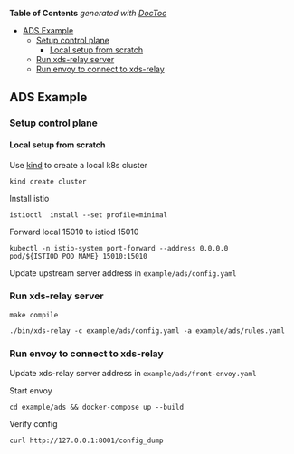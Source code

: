 <!-- START doctoc generated TOC please keep comment here to allow auto update -->
<!-- DON'T EDIT THIS SECTION, INSTEAD RE-RUN doctoc TO UPDATE -->
**Table of Contents**  *generated with [DocToc](https://github.com/thlorenz/doctoc)*

- [ADS Example](#ads-example)
  - [Setup control plane](#setup-control-plane)
    - [Local setup from scratch](#local-setup-from-scratch)
  - [Run xds-relay server](#run-xds-relay-server)
  - [Run envoy to connect to xds-relay](#run-envoy-to-connect-to-xds-relay)

<!-- END doctoc generated TOC please keep comment here to allow auto update -->

## ADS Example

### Setup control plane

#### Local setup from scratch

Use [kind](https://github.com/kubernetes-sigs/kind) to create a local k8s cluster

```
kind create cluster
```

Install istio

```
istioctl  install --set profile=minimal
```

Forward local 15010 to istiod 15010

```
kubectl -n istio-system port-forward --address 0.0.0.0 pod/${ISTIOD_POD_NAME} 15010:15010
```

Update upstream server address in `example/ads/config.yaml`

### Run xds-relay server

```
make compile

./bin/xds-relay -c example/ads/config.yaml -a example/ads/rules.yaml
```

### Run envoy to connect to xds-relay

Update xds-relay server address in `example/ads/front-envoy.yaml`

Start envoy

```
cd example/ads && docker-compose up --build
```

Verify config

```
curl http://127.0.0.1:8001/config_dump
```
